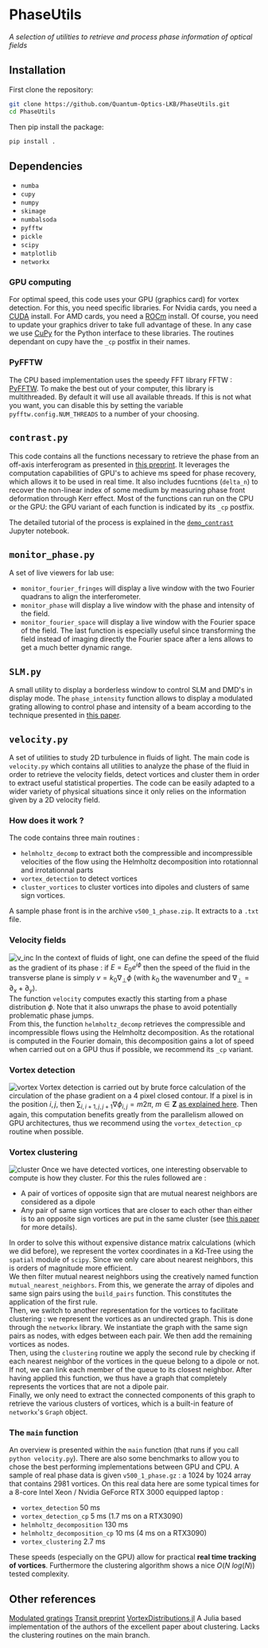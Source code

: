 # PhaseUtils
*A selection of utilities to retrieve and process phase information of optical fields*

## Installation

First clone the repository:

```bash
git clone https://github.com/Quantum-Optics-LKB/PhaseUtils.git
cd PhaseUtils
```

Then pip install the package:

```bash
pip install .
```

## Dependencies

- `numba`
- `cupy`
- `numpy`
- `skimage`
- `numbalsoda`
- `pyfftw`
- `pickle`
- `scipy`
- `matplotlib`
- `networkx`

### GPU computing

For optimal speed, this code uses your GPU (graphics card) for vortex detection. For this, you need specific libraries. For Nvidia cards, you need a [CUDA](https://developer.nvidia.com/cuda-toolkit) install. For AMD cards, you need a [ROCm](https://rocmdocs.amd.com/en/latest/) install. Of course, you need to update your graphics driver to take full advantage of these. In any case we use [CuPy](cupy.dev) for the Python interface to these libraries. The routines dependant on cupy have the `_cp` postfix in their names.


### PyFFTW

The CPU based implementation uses the speedy FFT library FFTW : [PyFFTW](https://pyfftw.readthedocs.io/en/latest/). To make the best out of your computer, this library is multithreaded. By default it will use all available threads. If this is not what you want, you can disable this by setting the variable `pyfftw.config.NUM_THREADS` to a number of your choosing.

## `contrast.py`

This code contains all the functions necessary to retrieve the phase from an off-axis interferogram as presented in [this preprint](https://arxiv.org/abs/2202.05764).
It leverages the computation capabilities of GPU's to achieve ms speed for phase recovery, which allows it to be used in real time.
It also includes fucntions (`delta_n`) to recover the non-linear index of some medium by measuring phase front deformation through Kerr effect.
Most of the functions can run on the CPU or the GPU: the GPU variant of each function is indicated by its `_cp` postfix.

The detailed tutorial of the process is explained in the [`demo_contrast`](examples/demo_contrast.ipynb) Jupyter notebook.

## `monitor_phase.py`

A set of live viewers for lab use:
- `monitor_fourier_fringes` will display a live window with the two Fourier quadrans to align the interferometer.
- `monitor_phase` will display a live window with the phase and intensity of the field.
- `monitor_fourier_space` will display a live window with the Fourier space of the field.
The last function is especially useful since transforming the field instead of imaging directly the Fourier space after a lens allows to get a much better dynamic range.

## `SLM.py`

A small utility to display a borderless window to control SLM and DMD's in display mode. 
The `phase_intensity` function allows to display a modulated grating allowing to control phase and intensity of a beam according to the technique presented in [this paper](https://opg.optica.org/abstract.cfm?URI=ao-42-11-2003).

## `velocity.py`

A set of utilities to study 2D turbulence in fluids of light. The main code is `velocity.py` which contains all utilities to analyze the phase of the fluid in order to retrieve the velocity fields, detect vortices and cluster them in order to extract useful statistical properties. The code can be easily adapted to a wider variety of physical situations since it only relies on the information given by a 2D velocity field.

### How does it work ?

The code contains three main routines : 
- `helmholtz_decomp` to extract both the compressible and incompressible velocities of the flow using the Helmholtz decomposition into rotationnal and irrotationnal parts
- `vortex_detection` to detect vortices
- `cluster_vortices` to cluster vortices into dipoles and clusters of same sign vortices.

A sample phase front is in the archive `v500_1_phase.zip`. It extracts to a `.txt` file.

### Velocity fields 

![v_inc](assets/v_inc.png)
In the context of fluids of light, one can define the speed of the fluid as the gradient of its phase : if $E = E_0 e^{i\phi}$ then the speed of the fluid in the transverse plane is simply $v =k_0 \nabla_\perp \phi$ (with $k_0$ the wavenumber and $\nabla_\perp = \partial_x+\partial_y$).\
The function `velocity` computes exactly this starting from a phase distribution $\phi$. Note that it also unwraps the phase to avoid potentially problematic phase jumps.\
From this, the function `helmholtz_decomp` retrieves the compressible and incompressible flows using the Helmholtz decomposition. As the rotational is computed in the Fourier domain, this decomposition gains a lot of speed when carried out on a GPU thus if possible, we recommend its `_cp` variant.

### Vortex detection
![vortex](assets/vortex_detection.png)
Vortex detection is carried out by brute force calculation of the circulation of the phase gradient on a 4 pixel closed contour. If a pixel is in the position $i, j$, then $\sum_{i,i+1, j, j+1}\nabla\phi_{i,j}= m2\pi,~m\in\mathbf{Z}$ [as explained here](https://www.google.com/url?sa=t&rct=j&q=&esrc=s&source=web&cd=&cad=rja&uact=8&ved=2ahUKEwjB9qyC27D6AhWKZMAKHQNuD8gQFnoECBUQAQ&url=https%3A%2F%2Fopg.optica.org%2Fabstract.cfm%3Furi%3Doe-20-5-4988&usg=AOvVaw1tuvDn9DdnRWvQxqjd1SVL). Then again, this computation benefits greatly from the parallelism allowed on GPU architectures, thus we recommend using the `vortex_detection_cp` routine when possible.

### Vortex clustering
![cluster](assets/clusters.png)
Once we have detected vortices, one interesting observable to compute is how they cluster. For this the rules followed are :
- A pair of vortices of opposite sign that are mutual nearest neighbors are considered as a dipole
- Any pair of same sign vortices that are closer to each other than either is to an opposite sign vortices are put in the same cluster 
(see [this paper](https://journals.aps.org/prl/abstract/10.1103/PhysRevLett.112.145301) for more details).

In order to solve this without expensive distance matrix calculations (which we did before), we represent the vortex coordinates in a Kd-Tree using the `spatial` module of `scipy`. Since we only care about nearest neighbors, this is orders of magnitude more efficient. \
We then filter mutual nearest neighbors using the creatively named function `mutual_nearest_neighbors`. From this, we generate the array of dipoles and same sign pairs using the `build_pairs` function. This constitutes the application of the first rule.\
Then, we switch to another representation for the vortices to facilitate clustering : we represent the vortices as an undirected graph. This is done through the `networkx` library. We instantiate the graph with the same sign pairs as nodes, with edges between each pair. We then add the remaining vortices as nodes.\
Then, using the `clustering` routine we apply the second rule by checking if each nearest neighbor of the vortices in the queue belong to a dipole or not. If not, we can link each member of the queue to its closest neighbor. After having applied this function, we thus have a graph that completely represents the vortices that are not a dipole pair.\
Finally, we only need to extract the connected components of this graph to retrieve the various clusters of vortices, which is a built-in feature of `networkx`'s `Graph` object. 

### The `main` function

An overview is presented within the `main` function (that runs if you call `python velocity.py`). There are also some benchmarks to allow you to chose the best performing implementations between GPU and CPU. A sample of real phase data is given `v500_1_phase.gz` : a 1024 by 1024 array that contains 2981 vortices. On this real data here are some typical times for a 8-core Intel Xeon / Nvidia GeForce RTX 3000 equipped laptop :
- `vortex_detection` 50 ms
- `vortex_detection_cp` 5 ms (1.7 ms on a RTX3090)
- `helmholtz_decomposition` 130 ms
- `helmholtz_decomposition_cp` 10 ms (4 ms on a RTX3090)
- `vortex_clustering` 2.7 ms

These speeds (especially on the GPU) allow for practical **real time tracking of vortices**. Furthermore the clustering algorithm shows a nice $O(N~log(N))$ tested complexity.

## Other references
[Modulated gratings](https://opg.optica.org/abstract.cfm?URI=ao-42-11-2003)
[Transit preprint](https://arxiv.org/abs/2202.05764)
[VortexDistributions.jl](https://github.com/AshtonSBradley/VortexDistributions.jl) A Julia based implementation of the authors of the excellent paper about clustering. Lacks the clustering routines on the main branch. 

